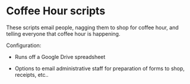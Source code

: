 # Coffee Hour scripts

These scripts email people, nagging them to shop for coffee hour, and
telling everyone that coffee hour is happening.

Configuration:
- Runs off a Google Drive spreadsheet

- Options to email administrative staff for preparation of forms to
  shop, receipts, etc..


